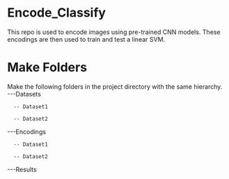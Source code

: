 # Encode_Classify
This repo is used to encode images using pre-trained CNN models. These encodings are then used to train and test a linear SVM.

# Make Folders
Make the following folders in the project directory with the same hierarchy. 
---Datasets

      -- Dataset1
   
      -- Dataset2

---Encodings

      -- Dataset1
   
      -- Dataset2

---Results
